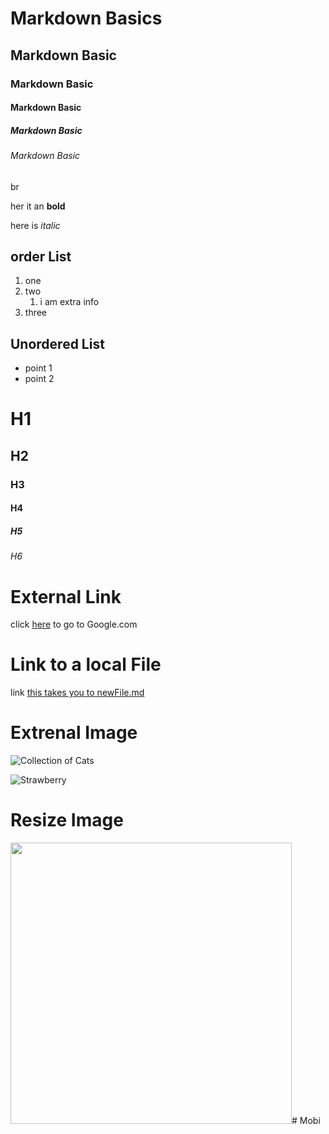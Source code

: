 # Markdown Basics
## Markdown Basic
### Markdown Basic
#### Markdown Basic
##### Markdown Basic
###### Markdown Basic
br  

her it an **bold**

here is *italic*

## order List

1. one
2. two
    1. i am extra info
3. three

## Unordered List

* point 1
* point 2

# H1
## H2
### H3
#### H4
##### H5
###### H6

# External Link
click [here](https://www.google.com) to go to Google.com

# Link to a local File

link [this takes you to newFile.md](Subfolder/newFile2.md)

# Extrenal Image

![Collection of Cats](https://upload.wikimedia.org/wikipedia/commons/thumb/0/0b/Cat_poster_1.jpg/800px-Cat_poster_1.jpg)


![Strawberry](Subfolder/straw.jpeg)

# Resize Image
<img src="Subfolder/straw.jpeg" height="450"># Mobi
